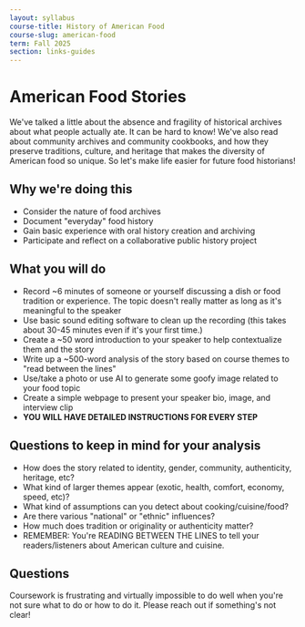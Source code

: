 ```yaml
---
layout: syllabus
course-title: History of American Food
course-slug: american-food
term: Fall 2025
section: links-guides
---
```


# American Food Stories
We've talked a little about the absence and fragility of historical archives about what people actually ate. It can be hard to know! We've also read about community archives and community cookbooks, and how they preserve traditions, culture, and heritage that makes the diversity of American food so unique. So let's make life easier for future food historians!


## Why we're doing this
- Consider the nature of food archives
- Document "everyday" food history
- Gain basic experience with oral history creation and archiving
- Participate and reflect on a collaborative public history project


## What you will do
- Record ~6 minutes of someone or yourself discussing a dish or food tradition or experience. The topic doesn't really matter as long as it's meaningful to the speaker 
- Use basic sound editing software to clean up the recording (this takes about 30-45 minutes even if it's your first time.)
- Create a ~50 word introduction to your speaker to help contextualize them and the story
- Write up a ~500-word analysis of the story based on course themes to "read between the lines"
- Use/take a photo or use AI to generate some goofy image related to your food topic
- Create a simple webpage to present your speaker bio, image, and interview clip
- **YOU WILL HAVE DETAILED INSTRUCTIONS FOR EVERY STEP**



## Questions to keep in mind for your analysis
- How does the story related to identity, gender, community, authenticity, heritage, etc?
- What kind of larger themes appear (exotic, health, comfort, economy, speed, etc)?
- What kind of assumptions can you detect about cooking/cuisine/food?
- Are there various "national" or "ethnic" influences?
- How much does tradition or originality or authenticity matter?  
- REMEMBER: You're READING BETWEEN THE LINES to tell your readers/listeners about American culture and cuisine.


## Questions
Coursework is frustrating and virtually impossible to do well when you're not sure what to do or how to do it. Please reach out if something's not clear!

